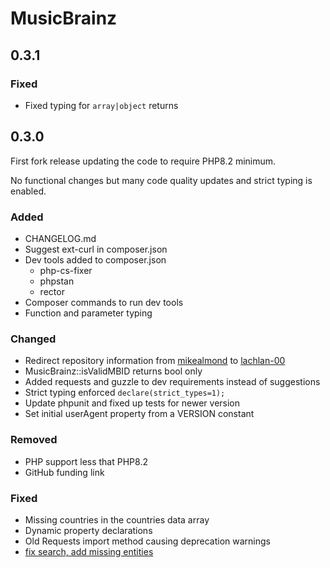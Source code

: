 # MusicBrainz

## 0.3.1

### Fixed

* Fixed typing for `array|object` returns

## 0.3.0

First fork release updating the code to require PHP8.2 minimum.

No functional changes but many code quality updates and strict typing is enabled.

### Added

* CHANGELOG.md
* Suggest ext-curl in composer.json
* Dev tools added to composer.json
  * php-cs-fixer
  * phpstan
  * rector
* Composer commands to run dev tools
* Function and parameter typing

### Changed

* Redirect repository information from [mikealmond](https://github.com/mikealmond/musicbrainz) to [lachlan-00](https://github.com/lachlan-00/musicbrainz)
* MusicBrainz::isValidMBID returns bool only
* Added requests and guzzle to dev requirements instead of suggestions
* Strict typing enforced `declare(strict_types=1);`
* Update phpunit and fixed up tests for newer version
* Set initial userAgent property from a VERSION constant

### Removed

* PHP support less that PHP8.2
* GitHub funding link

### Fixed

* Missing countries in the countries data array
* Dynamic property declarations
* Old Requests import method causing deprecation warnings
* [fix search, add missing entities](https://github.com/lachlan-00/MusicBrainz/pull/1)